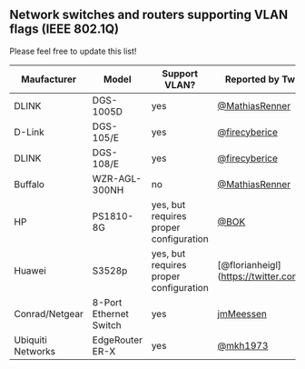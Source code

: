 Network switches and routers supporting VLAN flags (IEEE 802.1Q)
--------------------------------------------

Please feel free to update this list!

| Maufacturer       | Model           | Support VLAN?                          | Reported by Twitter Account |
|-------------------|-----------------|----------------------------------------|----------------------------------------------------------|
| DLINK             | DGS-1005D              | yes                                    | [@MathiasRenner](https://twitter.com/MathiasRenner)      |
| D-Link            | DGS-105/E              | yes                                    | [@firecyberice](https://twitter.com/firecyberice)        |
| DLINK             | DGS-108/E              | yes                                    | [@firecyberice](https://twitter.com/firecyberice)        |
| Buffalo           | WZR-AGL-300NH          | no                                     | [@MathiasRenner](https://twitter.com/MathiasRenner)      |
| HP                | PS1810-8G              | yes, but requires proper configuration | [@BOK](https://twitter.com/BOK)                          |
| Huawei            | S3528p                 | yes, but requires proper configuration | [@florianheigl] (https://twitter.com/florianheigl1) |
| Conrad/Netgear    | 8-Port Ethernet Switch | yes         | [jmMeessen]()             |                                                         |
| Ubiquiti Networks | EdgeRouter ER-X        | yes         | [@mkh1973](https://twitter.com/mkh1973)             |                                                         |
